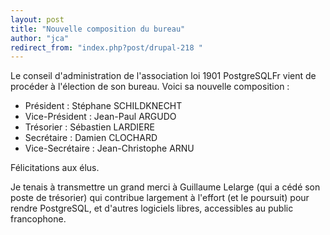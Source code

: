 ```yaml
---
layout: post
title: "Nouvelle composition du bureau"
author: "jca"
redirect_from: "index.php?post/drupal-218 "
---
```




Le conseil d'administration de l'association loi 1901 PostgreSQLFr vient de procéder à l'élection de son bureau. Voici sa nouvelle composition :

<ul>

<li>Président : Stéphane SCHILDKNECHT</li>

<li>Vice-Président : Jean-Paul ARGUDO</li>

<li>Trésorier : Sébastien LARDIERE </li>

<li>Secrétaire : Damien CLOCHARD</li>

<li>Vice-Secrétaire : Jean-Christophe ARNU</li>

</ul>

Félicitations aux élus.

Je tenais à transmettre un grand merci à Guillaume Lelarge (qui a cédé son poste de trésorier) qui contribue largement à l'effort (et le poursuit) pour rendre PostgreSQL, et d'autres logiciels libres, accessibles au public francophone.